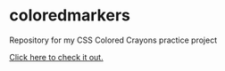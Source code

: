 # coloredmarkers

Repository for my CSS Colored Crayons practice project


<a href="https://deoladev.github.io/css-crayons/" target="_blank"> Click here to check it out.</a>